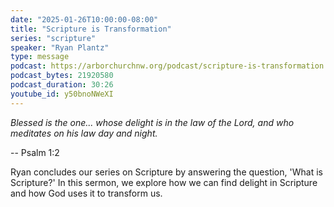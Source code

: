 ```yaml
---
date: "2025-01-26T10:00:00-08:00"
title: "Scripture is Transformation"
series: "scripture"
speaker: "Ryan Plantz"
type: message
podcast: https://arborchurchnw.org/podcast/scripture-is-transformation.mp3
podcast_bytes: 21920580
podcast_duration: 30:26
youtube_id: y50bnoNWeXI
---
```

*Blessed is the one... whose delight is in the law of the Lord, and who meditates on his law day and night.*

-- Psalm 1:2

Ryan concludes our series on Scripture by answering the question, 'What is Scripture?' In this sermon, we explore how we can find delight in Scripture and how God uses it to transform us.
